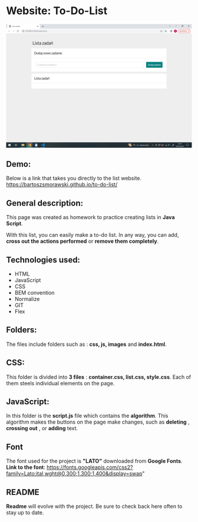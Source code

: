 # Website: To-Do-List

![to-do-list](https://raw.githubusercontent.com/bartoszsmorawski/to-do-list/main/images/to-do-list%20readme.png)

## Demo:
Below is a link that takes you directly to the list website.
https://bartoszsmorawski.github.io/to-do-list/


##   General description:
This page was created as homework to practice creating lists in **Java Script**.
  
With this list, you can easily make a to-do list. In any way, you can add, **cross out the actions performed** or **remove them completely**.



##   Technologies used:

- HTML
- JavaScript
- CSS
- BEM convention
- Normalize
- GIT
- Flex


## Folders:

  The files include folders such as : **css, js, images** and **index.html**.

## CSS:

This folder is divided into **3 files** : **container.css, list.css, style.css**. Each of them steels individual elements on the page.

## JavaScript:

In this folder is the **script.js** file which contains the **algorithm**. This algorithm makes the buttons on the page make changes, such as **deleting** , **crossing out** , or **adding** text.

## Font

The font used for the project is **"LATO"** downloaded from **Google Fonts**.
**Link to the font**: https://fonts.googleapis.com/css2?family=Lato:ital,wght@0,300;1,300;1,400&display=swap"

## README

**Readme** will evolve with the project. Be sure to check back here often to stay up to date.
